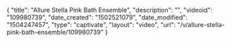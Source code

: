 {
    "title": "Allure Stella Pink Bath Ensemble",
    "description": "",
    "videoid": "109980739",
    "date_created": "1502521079",
    "date_modified": "1504247457",
    "type": "captivate",
    "layout": "video",
    "url": "\/v\/allure-stella-pink-bath-ensemble\/109980739"
}